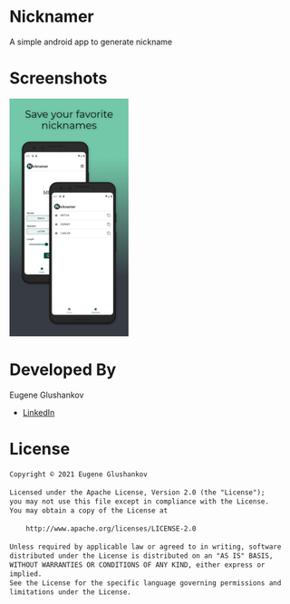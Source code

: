 # Nicknamer
A simple android app to generate nickname

# Screenshots
<img src="https://github.com/netchar/Nicknamer/blob/master/samples/screenshot3.jpeg" width="210"> 

# Developed By

Eugene Glushankov
 * [LinkedIn](https://www.linkedin.com/in/glushankov/)
 
# License  
	Copyright © 2021 Eugene Glushankov

	Licensed under the Apache License, Version 2.0 (the "License");
	you may not use this file except in compliance with the License.
	You may obtain a copy of the License at

		http://www.apache.org/licenses/LICENSE-2.0

	Unless required by applicable law or agreed to in writing, software
	distributed under the License is distributed on an "AS IS" BASIS,
	WITHOUT WARRANTIES OR CONDITIONS OF ANY KIND, either express or implied.
	See the License for the specific language governing permissions and
	limitations under the License.

